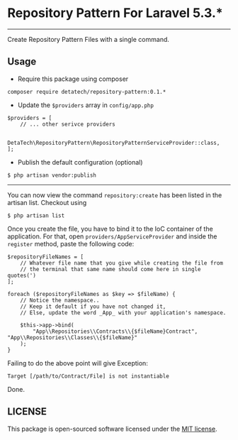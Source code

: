 # Repository Pattern For Laravel 5.3.*

----

Create Repository Pattern Files with a single command.

## Usage

* Require this package using composer
```
composer require detatech/repository-pattern:0.1.*
```

* Update the `$providers` array in `config/app.php`
```
$providers = [
    // ... other serivce providers

    DetaTech\RepositoryPattern\RepositoryPatternServiceProvider::class,
];
```

* Publish the default configuration (optional)
```
$ php artisan vendor:publish
```

----

You can now view the command `repository:create` has been listed in the artisan list. Checkout using
```
$ php artisan list
```

Once you create the file, you have to bind it to the IoC container of the application. For that, open `providers/AppServiceProvider` and inside the `register` method, paste the following code:
```
$repositoryFileNames = [
    // Whatever file name that you give while creating the file from
    // the terminal that same name should come here in single quotes(')
];

foreach ($repositoryFileNames as $key => $fileName) {
    // Notice the namespace..
    // Keep it default if you have not changed it,
    // Else, update the word _App_ with your application's namespace.

    $this->app->bind(
        "App\\Repositories\\Contracts\\{$fileName}Contract", "App\\Repositories\\Classes\\{$fileName}"
    );
}
```

Failing to do the above point will give Exception:
```
Target [/path/to/Contract/File] is not instantiable
```

Done.

## LICENSE
This package is open-sourced software licensed under the [MIT license](http://opensource.org/licenses/MIT).